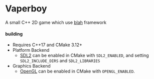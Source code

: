 # Vaperboy

A small C++ 2D game which use [blah](https://github.com/NoelFB/blah) framework

#### building
- Requires C++17 and CMake 3.12+
- Platform Backend
    - [SDL2](https://github.com/NoelFB/blah/blob/master/src/internal/platform_backend_sdl2.cpp) can be enabled in CMake with `SDL2_ENABLED`, and setting `SDL2_INCLUDE_DIRS` and `SDL2_LIBRARIES`
- Graphics Backend
    - [OpenGL](https://github.com/NoelFB/blah/blob/master/src/internal/graphics_backend_gl.cpp) can be enabled in CMake with `OPENGL_ENABLED`.